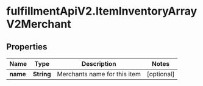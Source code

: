 # fulfillmentApiV2.ItemInventoryArrayV2Merchant

## Properties
Name | Type | Description | Notes
------------ | ------------- | ------------- | -------------
**name** | **String** | Merchants name for this item | [optional] 
